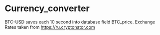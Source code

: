 # Currency_converter
BTC-USD saves each 10 second into database field BTC_price.
Exchange Rates taken from https://ru.cryptonator.com
